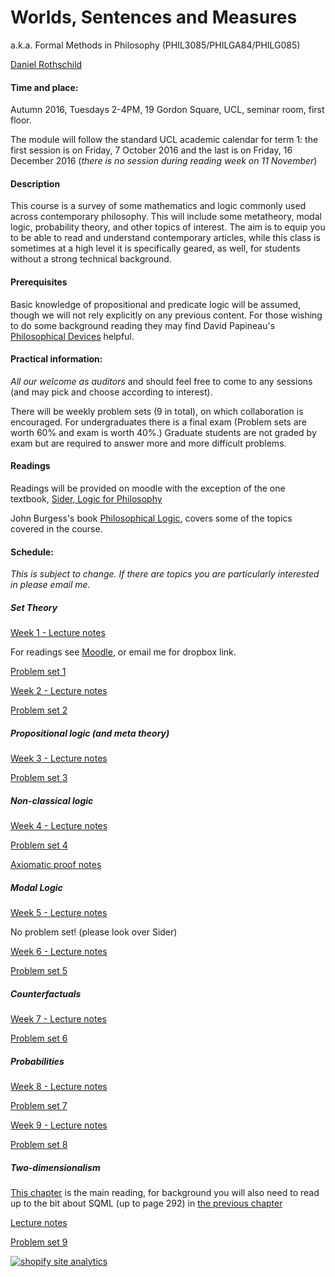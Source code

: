 Worlds, Sentences and Measures
============================

a.k.a. Formal Methods in Philosophy (PHIL3085/PHILGA84/PHILG085)

[Daniel Rothschild](http://danielrothschild.com/)


#### Time and place: 

Autumn 2016, Tuesdays 2-4PM, 19 Gordon Square, UCL, seminar room, first floor.

The module will follow the standard UCL academic calendar for term 1: the first session is on Friday, 7 October 2016 and the last is on Friday, 16 December 2016 (*there is no session during reading week on 11 November*)

#### Description

This course is a survey of some mathematics and logic commonly used across contemporary philosophy.  This will include some metatheory, modal logic, probability theory, and other topics of interest.  The aim is to equip you to be able to read and understand contemporary articles, while this class is sometimes at a high level it is specifically geared, as well, for students without a strong technical background. 

#### Prerequisites

Basic knowledge of propositional and predicate logic will be assumed, though we will not rely explicitly on any previous content.  For those wishing to do some background reading they may find David Papineau's [Philosophical Devices](https://www.amazon.co.uk/Philosophical-Devices-Proofs-Probabilities-Possibilities/dp/0199651736) helpful. 

####  Practical information:

*All our welcome as auditors* and should feel free to come to any sessions (and may pick and choose according to interest). 

There will be weekly problem sets  (9 in total), on which collaboration is encouraged.  For undergraduates there is a final exam (Problem sets are worth 60% and exam is worth 40%.)  Graduate students are not graded by exam but are required to answer more and more difficult problems.

#### Readings

Readings will be provided on moodle with the exception of the one textbook, [Sider, Logic for Philosophy](https://www.amazon.co.uk/Logic-Philosophy-Theodore-Sider/dp/0199575584)

John Burgess's book [Philosophical Logic](https://www.amazon.co.uk/Philosophical-Princeton-Foundations-Contemporary-Philosophy/dp/0691156336), covers some of the topics covered in the course.

#### Schedule:

*This is subject to change.  If there are topics you are particularly interested in please email me.*

##### Set Theory

[Week 1 - Lecture notes](https://www.dropbox.com/s/nkr0ukf2h8hhk8g/WSM%20Set%20Theory.pdf?dl=0)

For readings see [Moodle](https://moodle.ucl.ac.uk/), or email me for dropbox link.

[Problem set 1](https://www.dropbox.com/s/y1jqr2qp3xajsww/WSMPS1.pdf?dl=0)

[Week 2 - Lecture notes](https://www.dropbox.com/s/507ij7z1axzhxac/WSM16%20%2B%20ST%20%2BPL.pdf?dl=0)

[Problem set 2](https://www.dropbox.com/s/hezilxszexj4d7f/PS2.pdf?dl=0)

##### Propositional logic (and meta theory)

[Week 3 - Lecture notes](https://www.dropbox.com/s/i6jut1z8pvbtmm4/WSM16%20PL2.pdf?dl=0)

[Problem set 3](https://www.dropbox.com/s/cko85ql54c5djvu/WSM16%20PS3.pdf?dl=0)


##### Non-classical logic

[Week 4 - Lecture notes](https://www.dropbox.com/s/bzas3egi6tunz7q/WSM16%20PL3.pdf?dl=0)

[Problem set 4](https://www.dropbox.com/s/k25ulf5ma6qejhg/WSM16%20-%20PS4.pdf?dl=0)

[Axiomatic proof notes](https://www.dropbox.com/s/yg045568k508fme/axiomatic%20proof.pdf?dl=0)

##### Modal Logic

[Week 5 - Lecture notes](https://www.dropbox.com/s/wnc00gtf2jb0hst/WSM16%20-%20Modal%20Logic.pdf?dl=0)

No problem set! (please look over Sider)


[Week 6 - Lecture notes](https://www.dropbox.com/s/i8rwsriz1ecc9uy/WSM16%20-%20Modal%20Logic%20and%20Counterfactuals.pdf?dl=0)

[Problem set 5](https://www.dropbox.com/s/f4s28xh6b3lghvm/WSM16%20PS%205.pdf?dl=0)

##### Counterfactuals

[Week 7 - Lecture notes](https://www.dropbox.com/s/sm0pmss2lja586d/WSM16%20-%20Counterfactuals%20and%20Probability.pdf?dl=0)

[Problem set 6](https://www.dropbox.com/s/h11ygis6eegvg5u/WSM16%20PS6.pdf?dl=0)

##### Probabilities

[Week 8 - Lecture notes](https://www.dropbox.com/s/uigax35w4gesbyq/WSM16%20-%20Probability%20continued.pdf?dl=0)

[Problem set 7](https://www.dropbox.com/s/scspc94pjr1q6kj/WSM16%20PS7.pdf?dl=0)

[Week 9 - Lecture notes](https://www.dropbox.com/s/2sdp91ilxnouh9s/WSM16%20-%20Probability%203.pdf?dl=0)

[Problem set 8](https://www.dropbox.com/s/kfg80uvscx4whc1/WSM16%20PS8.pdf?dl=0)

##### Two-dimensionalism

[This chapter](https://www.dropbox.com/s/lcu1laivducc4qb/2%20D%20Logic%20Sider.pdf?dl=0) is the main reading,  for background you will also need to read up to the bit about SQML (up to page 292) in [the previous chapter](https://www.dropbox.com/s/4ucxj5i2c1013gz/Sider%20-%20Quantified%20Modal%20Logic.pdf?dl=0)

[Lecture notes](https://www.dropbox.com/s/amnhfn79cos1hqa/WSM16%20-%202D%20Semantics.pdf?dl=0)

[Problem set 9](https://www.dropbox.com/s/azl4ynzornzqzf1/WSM16%20PS9.pdf?dl=0)

<!-- Start of StatCounter Code for Default Guide -->
<script type="text/javascript">
var sc_project=11115844; 
var sc_invisible=1; 
var sc_security="241cefc5"; 
var scJsHost = (("https:" == document.location.protocol) ?
"https://secure." : "http://www.");
document.write("<sc"+"ript type='text/javascript' src='" +
scJsHost+
"statcounter.com/counter/counter.js'></"+"script>");
</script>
<noscript><div class="statcounter"><a title="shopify site
analytics" href="http://statcounter.com/shopify/"
target="_blank"><img class="statcounter"
src="//c.statcounter.com/11115844/0/241cefc5/1/"
alt="shopify site analytics"></a></div></noscript>
<!-- End of StatCounter Code for Default Guide -->








